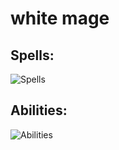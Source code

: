 # white mage
## Spells:
![Spells](https://cdn.discordapp.com/attachments/494294585741410305/1077323882538749992/Spells.png)

## Abilities:
![Abilities](https://cdn.discordapp.com/attachments/494294585741410305/1077325712454848574/Abilities.png)
